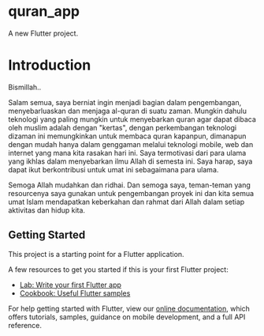 # quran_app

A new Flutter project.

# Introduction

Bismillah.. 
<!-- text ini sebagai pengingat diri sendiri untuk meluruskan niat -->
Salam semua, saya berniat ingin menjadi bagian dalam pengembangan, menyebarluaskan dan menjaga al-quran di suatu zaman. Mungkin dahulu teknologi yang paling mungkin untuk menyebarkan quran agar dapat dibaca oleh muslim adalah dengan "kertas", dengan perkembangan teknologi dizaman ini memungkinkan untuk membaca quran kapanpun, dimanapun dengan mudah hanya dalam genggaman melalui teknologi mobile, web dan internet yang mana kita rasakan hari ini. Saya termotivasi dari para ulama yang ikhlas dalam menyebarkan ilmu Allah di semesta ini. Saya harap, saya dapat ikut berkontribusi untuk umat ini sebagaimana para ulama. 

Semoga Allah mudahkan dan ridhai. Dan semoga saya, teman-teman yang resourcenya saya gunakan untuk pengembangan proyek ini dan kita semua umat Islam mendapatkan keberkahan dan rahmat dari Allah dalam setiap aktivitas dan hidup kita.

## Getting Started

This project is a starting point for a Flutter application.

A few resources to get you started if this is your first Flutter project:

- [Lab: Write your first Flutter app](https://flutter.dev/docs/get-started/codelab)
- [Cookbook: Useful Flutter samples](https://flutter.dev/docs/cookbook)

For help getting started with Flutter, view our
[online documentation](https://flutter.dev/docs), which offers tutorials,
samples, guidance on mobile development, and a full API reference.
